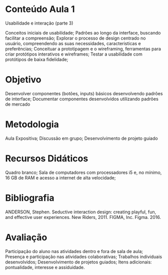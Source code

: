 # Conteúdo Aula 1

Usabilidade e interação (parte 3)

Conceitos iniciais de usabilidade;
Padrões ao longo da interface, buscando facilitar a compreensão;
Explorar o processo de design centrado no usuário, compreendendo as suas necessidades, caracteristicas e preferências;
Conceituar a prototipagem e o wireframing, ferramentas para criar protótipos interativos e wireframes;
Testar a usabilidade com protótipos de baixa fidelidade;

# Objetivo

Desenvolver componentes (botões, inputs) básicos desenvolvendo padrões de interface;
Documentar componentes desenvolvidos utilizando padrões de mercado

# Metodologia

Aula Expositiva; Discussão em grupo; Desenvolvimento de projeto guiado

# Recursos Didáticos

Quadro branco; Sala de computadores com processadores i5 e, no mínimo, 16 GB de RAM e acesso a internet de alta velocidade;

# Bibliografia

ANDERSON, Stephen. Seductive interaction design: creating playful, fun, and effective user experiences. New Riders, 2011.
FIGMA, Inc. Figma. 2016.

# Avaliação

Participação do aluno nas atividades dentro e fora de sala de aula;
Presença e participação nas atividades colaborativas;
Trabalhos individuais desenvolvidos;
Desenvolvimento de projetos guiados;
Itens adicionais: pontualidade, interesse e assiduidade.
